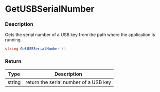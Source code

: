 # GetUSBSerialNumber

### Description

Gets the serial number of a USB key from the path where the application is running.

```c#
string GetUSBSerialNumber ()
```

### Return

| Type   | Description                           |
| ------ | ------------------------------------- |
| string | return the serial number of a USB key |
